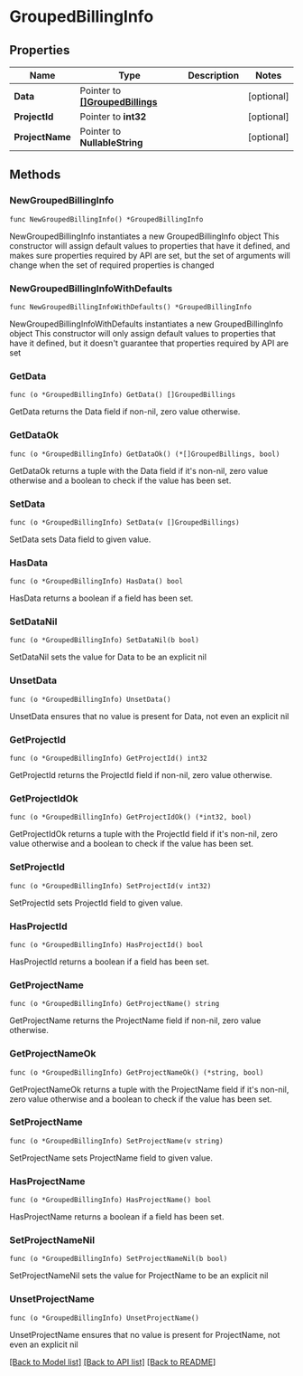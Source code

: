 # GroupedBillingInfo

## Properties

Name | Type | Description | Notes
------------ | ------------- | ------------- | -------------
**Data** | Pointer to [**[]GroupedBillings**](GroupedBillings.md) |  | [optional] 
**ProjectId** | Pointer to **int32** |  | [optional] 
**ProjectName** | Pointer to **NullableString** |  | [optional] 

## Methods

### NewGroupedBillingInfo

`func NewGroupedBillingInfo() *GroupedBillingInfo`

NewGroupedBillingInfo instantiates a new GroupedBillingInfo object
This constructor will assign default values to properties that have it defined,
and makes sure properties required by API are set, but the set of arguments
will change when the set of required properties is changed

### NewGroupedBillingInfoWithDefaults

`func NewGroupedBillingInfoWithDefaults() *GroupedBillingInfo`

NewGroupedBillingInfoWithDefaults instantiates a new GroupedBillingInfo object
This constructor will only assign default values to properties that have it defined,
but it doesn't guarantee that properties required by API are set

### GetData

`func (o *GroupedBillingInfo) GetData() []GroupedBillings`

GetData returns the Data field if non-nil, zero value otherwise.

### GetDataOk

`func (o *GroupedBillingInfo) GetDataOk() (*[]GroupedBillings, bool)`

GetDataOk returns a tuple with the Data field if it's non-nil, zero value otherwise
and a boolean to check if the value has been set.

### SetData

`func (o *GroupedBillingInfo) SetData(v []GroupedBillings)`

SetData sets Data field to given value.

### HasData

`func (o *GroupedBillingInfo) HasData() bool`

HasData returns a boolean if a field has been set.

### SetDataNil

`func (o *GroupedBillingInfo) SetDataNil(b bool)`

 SetDataNil sets the value for Data to be an explicit nil

### UnsetData
`func (o *GroupedBillingInfo) UnsetData()`

UnsetData ensures that no value is present for Data, not even an explicit nil
### GetProjectId

`func (o *GroupedBillingInfo) GetProjectId() int32`

GetProjectId returns the ProjectId field if non-nil, zero value otherwise.

### GetProjectIdOk

`func (o *GroupedBillingInfo) GetProjectIdOk() (*int32, bool)`

GetProjectIdOk returns a tuple with the ProjectId field if it's non-nil, zero value otherwise
and a boolean to check if the value has been set.

### SetProjectId

`func (o *GroupedBillingInfo) SetProjectId(v int32)`

SetProjectId sets ProjectId field to given value.

### HasProjectId

`func (o *GroupedBillingInfo) HasProjectId() bool`

HasProjectId returns a boolean if a field has been set.

### GetProjectName

`func (o *GroupedBillingInfo) GetProjectName() string`

GetProjectName returns the ProjectName field if non-nil, zero value otherwise.

### GetProjectNameOk

`func (o *GroupedBillingInfo) GetProjectNameOk() (*string, bool)`

GetProjectNameOk returns a tuple with the ProjectName field if it's non-nil, zero value otherwise
and a boolean to check if the value has been set.

### SetProjectName

`func (o *GroupedBillingInfo) SetProjectName(v string)`

SetProjectName sets ProjectName field to given value.

### HasProjectName

`func (o *GroupedBillingInfo) HasProjectName() bool`

HasProjectName returns a boolean if a field has been set.

### SetProjectNameNil

`func (o *GroupedBillingInfo) SetProjectNameNil(b bool)`

 SetProjectNameNil sets the value for ProjectName to be an explicit nil

### UnsetProjectName
`func (o *GroupedBillingInfo) UnsetProjectName()`

UnsetProjectName ensures that no value is present for ProjectName, not even an explicit nil

[[Back to Model list]](../README.md#documentation-for-models) [[Back to API list]](../README.md#documentation-for-api-endpoints) [[Back to README]](../README.md)


